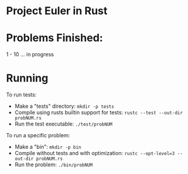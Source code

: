 # Project Euler in Rust

# Problems Finished:
1  - 10 ... in progress

# Running
To run tests:
* Make a "tests" directory: `mkdir -p tests`
* Compile using rusts builtin support for tests: `rustc --test --out-dir probNUM.rs`
* Run the test executable: `./test/probNUM`

To run a specific problem:
* Make a "bin": `mkdir -p bin`
* Compile without tests and with optimization: `rustc --opt-level=3 --out-dir probNUM.rs`
* Run the problem: `./bin/probNUM`
